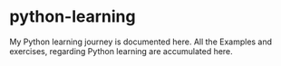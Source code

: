 # python-learning
My Python learning journey is documented here. All the Examples and exercises, regarding Python learning are accumulated here.
